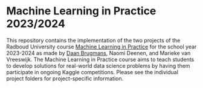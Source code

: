 # Machine Learning in Practice 2023/2024

This repository contains the implementation of the two projects of the Radboud University course [Machine Learning in Practice](https://www.ru.nl/courseguides/science/vm/osirislinks/imc/nwi-imc030/) for the school year 2023-2024 as made by [Daan Brugmans](https://github.com/daanbrugmans), Naomi Deenen, and Marieke van Vreeswijk.
The Machine Learning in Practice course aims to teach students to develop solutions for real-world data science problems by having them participate in ongoing Kaggle competitions.
Please see the individual project folders for project-specific information.